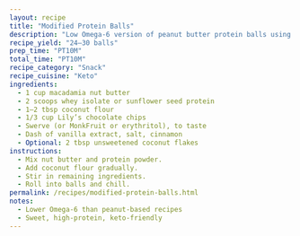 ```yaml
---
layout: recipe
title: "Modified Protein Balls"
description: "Low Omega-6 version of peanut butter protein balls using macadamia butter."
recipe_yield: "24–30 balls"
prep_time: "PT10M"
total_time: "PT10M"
recipe_category: "Snack"
recipe_cuisine: "Keto"
ingredients:
  - 1 cup macadamia nut butter
  - 2 scoops whey isolate or sunflower seed protein
  - 1–2 tbsp coconut flour
  - 1/3 cup Lily’s chocolate chips
  - Swerve (or MonkFruit or erythritol), to taste
  - Dash of vanilla extract, salt, cinnamon
  - Optional: 2 tbsp unsweetened coconut flakes
instructions:
  - Mix nut butter and protein powder.
  - Add coconut flour gradually.
  - Stir in remaining ingredients.
  - Roll into balls and chill.
permalink: /recipes/modified-protein-balls.html
notes:
  - Lower Omega-6 than peanut-based recipes
  - Sweet, high-protein, keto-friendly
---
```


